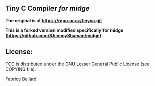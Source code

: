 Tiny C Compiler _for midge_
-----------------------------------------------------------------------

**The original is at https://repo.or.cz/tinycc.git**

**This is a forked version modified specifically for midge (https://github.com/ShimmyShaman/midge)**



License:
-------

TCC is distributed under the GNU Lesser General Public License (see
COPYING file).

Fabrice Bellard.
